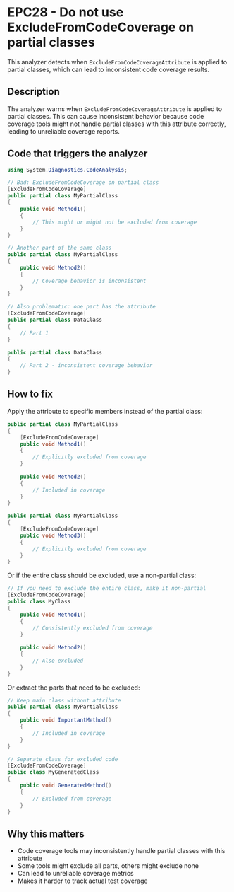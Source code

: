 # EPC28 - Do not use ExcludeFromCodeCoverage on partial classes

This analyzer detects when `ExcludeFromCodeCoverageAttribute` is applied to partial classes, which can lead to inconsistent code coverage results.

## Description

The analyzer warns when `ExcludeFromCodeCoverageAttribute` is applied to partial classes. This can cause inconsistent behavior because code coverage tools might not handle partial classes with this attribute correctly, leading to unreliable coverage reports.

## Code that triggers the analyzer

```csharp
using System.Diagnostics.CodeAnalysis;

// Bad: ExcludeFromCodeCoverage on partial class
[ExcludeFromCodeCoverage]
public partial class MyPartialClass
{
    public void Method1()
    {
        // This might or might not be excluded from coverage
    }
}

// Another part of the same class
public partial class MyPartialClass
{
    public void Method2()
    {
        // Coverage behavior is inconsistent
    }
}
```

```csharp
// Also problematic: one part has the attribute
[ExcludeFromCodeCoverage]
public partial class DataClass
{
    // Part 1
}

public partial class DataClass
{
    // Part 2 - inconsistent coverage behavior
}
```

## How to fix

Apply the attribute to specific members instead of the partial class:

```csharp
public partial class MyPartialClass
{
    [ExcludeFromCodeCoverage]
    public void Method1()
    {
        // Explicitly excluded from coverage
    }
    
    public void Method2()
    {
        // Included in coverage
    }
}

public partial class MyPartialClass
{
    [ExcludeFromCodeCoverage]
    public void Method3()
    {
        // Explicitly excluded from coverage
    }
}
```

Or if the entire class should be excluded, use a non-partial class:

```csharp
// If you need to exclude the entire class, make it non-partial
[ExcludeFromCodeCoverage]
public class MyClass
{
    public void Method1()
    {
        // Consistently excluded from coverage
    }
    
    public void Method2()
    {
        // Also excluded
    }
}
```

Or extract the parts that need to be excluded:

```csharp
// Keep main class without attribute
public partial class MyPartialClass
{
    public void ImportantMethod()
    {
        // Included in coverage
    }
}

// Separate class for excluded code
[ExcludeFromCodeCoverage]
public class MyGeneratedClass
{
    public void GeneratedMethod()
    {
        // Excluded from coverage
    }
}
```

## Why this matters

- Code coverage tools may inconsistently handle partial classes with this attribute
- Some tools might exclude all parts, others might exclude none
- Can lead to unreliable coverage metrics
- Makes it harder to track actual test coverage
